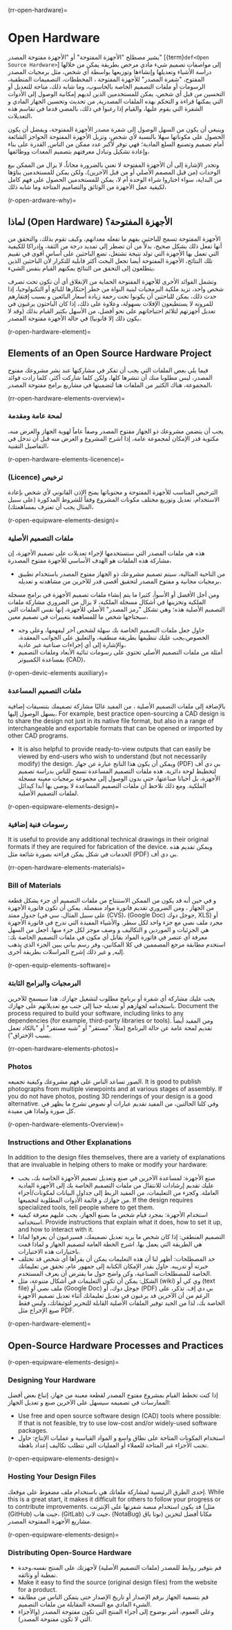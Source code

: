 (rr-open-hardware)=
# Open Hardware

يشير مصطلح "الأجهزة المفتوحة" أو "الأجهزة مفتوحة المصدر" [{term}`def<Open Source Hardware>`] إلى مواصفات تصميم شيء مادي مرخص بطريقة يمكن من خلالها دراسة الأشياء وتعديلها وإنشاءها وتوزيعها بواسطة أي شخص، مثل برمجيات المصدر المفتوح، "شفرة المصدر" للأجهزة المفتوحة ، المخططات، التصميمات المنطقية، الرسومات أو ملفات التصميم الخاصة بالحاسوب، وما شابه ذلك، متاحة للتعديل أو التحسين من قبل أي شخص، يمكن للمستخدمين الذين لديهم إمكانية الوصول إلى الأدوات التي يمكنها قراءة و التحكم بهذه الملفات المصدرية, من تحديث وتحسين الجهاز المادي و الشفرة التي يقوم عليها، والقيام إذا رغبوا في ذلك، بالمضي قدما في تقاسم هذه التعديلات،

وينبغي أن يكون من السهل الوصول إلى شفرة مصدر الأجهزة المفتوحة، ويفضل أن يكون الحصول على مكوناتها سهلا بالنسبة لأي شخص، وتزيل الأجهزة المفتوحة الحواجز الشائعة أمام تصميم وتصنيع السلع المادية؛ فهي توفر لأكبر عدد ممكن من الناس, القدرة على بناء وإعادة تشكيل وتبادل معرفتهم بتصميم المعدات ووظائفها،

وتجدر الإشارة إلى أن الأجهزة المفتوحة لا تعني بالضرورة مجاناً، لا يزال من الممكن بيع الوحدات (من قبل المصمم الأصلي أو من قبل الآخرين)، ولكن *يمكن* للمستخدمين بناؤها من البداية، سواء اختاروا شراء الوحدة أم لا، يمكن للمستخدمين الحصول على فهم كامل لكيفية عمل الأجهزة من الوثائق والتصاميم المتاحة وما شابه ذلك،

(r-open-ardware-why)=
## لماذا (Open Hardware) الأجهزة المفتوحة؟

الأجهزة المفتوحة تسمح للباحثين بفهم ما تفعله معداتهم، وكيف تقوم بذلك، والتحقق من أنها تفعل ذلك بشكل صحيح، بدلاً من أن تضطر إلى تمديد درجة من الثقة، وإدراكا للكيفية التي تعمل بها الأجهزة التي تولد نتيجة تشتغل، تضع الباحثين على أساس أقوى في تقييم تلك النتائج، الأجهزة المفتوحة أيضا تجعل البحث أكثر قابلية للتكرار لأن الباحثين الذين يتطلعون إلى التحقق من النتائج يمكنهم القيام بنفس الشيء،

وتشمل الفوائد الأخرى للأجهزة المفتوحة الحماية من الإنغلاق أي أن تكون تحت تصرف شخص واحد، تزيد ملكية البرمجيات لبنية النواة من خطر إحتكارها للبائع أو التكنولوجيا، إذا حدث ذلك، يمكن للباحثين أن يكونوا تحت رحمة زيادة أسعار البائعين و بسبب إفتقارهم للمرونة لا يستطيعون الإفلات بسهولة، وعلاوة على ذلك، إذا كان الباحثون يرغبون في تعديل أجهزتهم لتلائم احتياجاتهم على نحو أفضل، من الأسهل بكثير القيام بذلك (وقد لا يكون ذلك إلا قانونيا) في حالة الأجهزة مفتوحة المصدر،

(r-open-hardware-element)=
## Elements of an Open Source Hardware Project

فيما يلي بعض الملفات التي يجب أن تفكر في مشاركتها عند نشر مشروعك مفتوح المصدر، ليس مطلوبا منك أن تنشرها كلها، ولكن كلما شاركت أكثر، كلما زادت فوائد المجموعة، هناك الكثير من الملفات هنا لتضمينها في مشاريع برامج مفتوحة المصدر،

(rr-open-hardware-elements-overview)=
### لمحة عامة ومقدمة
يجب أن يتضمن مشروعك ذو الجهاز مفتوح المصدر وصفاً عاماً لهوية الجهاز والغرض منه، مكتوبة قدر الإمكان لمجموعة عامة، إذا اشرح المشروع و الغرض منه قبل أن تدخل في التفاصيل التقنية،

(r-open-hardware-elements-licenence)=
### (Licence) ترخيص
الترخيص المناسب للأجهزة المفتوحة و محتوياتها يمنح الإذن القانوني لأي شخص بإعادة الاستخدام، تعديل وتوزيع مختلف مكونات المشروع وفقاً للشروط المذكورة (على سبيل المثال يجب أن تعترف بمساهمتك)،

(r-open-equipware-elements-design)=
### ملفات التصميم الأصلية

هذه هي ملفات المصدر التي ستستخدمها لإجراء تعديلات على تصميم الأجهزة، إن مشاركة هذه الملفات هو الهدف الأساسي للأجهزة مفتوح المصدرة،
- من الناحية المثالية، سيتم تصميم مشروعك ذو الجهاز مفتوح المصدر باستخدام تطبيق برمجيات مجانية و مفتوح المصدر لتحقيق أقصى قدر للآخرين من مشاهدته و تعديله،

ومن أجل الأفضل أو الأسوأ، كثيرا ما يتم إنشاء ملفات تصميم الأجهزة في برامج مسجلة الملكية وتخزينها في أشكال مسجلة الملكية، لا يزال من الضروري مشاركة ملفات التصميم الأصلية هذه؛ وهي تشكل "رمز المصدر" الأصلي للأجهزة، إنها نفس الملفات التي سيحتاجها شخص ما للمساهمة بتغييرات في تصميم معين،
- حاول جعل ملفات التصميم الخاصة بك سهلة لشخص آخر ليفهمها، وعلى وجه الخصوص،يجب عليك تنظيمها بطريقة منطقية، والتعليق على الجوانب المعقدة، والإشارة إلى أي إجراءات صناعية غير عادية،
- أمثلة من ملفات التصميم الأصلي تحتوي على رسومات ثنائية الأبعاد وملفات التصميم بمساعدة الكمبيوتر (CAD)،

(r-open-devic-elements auxiliary)=
### ملفات التصميم المساعدة

بالإضافة إلى ملفات التصميم الأصلية ، من المفيد غالبًا مشاركة تصميمك بتنسيقات إضافية يسهل الوصول إليها، For example, best practice open-sourcing a CAD design is to share the design not just in its native file format, but also in a range of interchangeable and exportable formats that can be opened or imported by other CAD programs.
- It is also helpful to provide ready-to-view outputs that can easily be viewed by end-users who wish to understand (but not necessarily modify) the design. ويمكن أن يكون هذا الناتج عبارة عن جهاز (PDF) بي دي أف لتخطيط لوحة دائرية. هذه ملفات التصميم المساعدة تسمح للناس بدراسة تصميم الأجهزة، بل أحيانا صناعتها، حتى بدون الوصول إلى مجموعة برمجيات معينة مسجلة الملكية. ومع ذلك نلاحظ أن ملفات التصميم المساعدة لا يوصى بها أبدا كبدائل لملفات التصميم الأصلية.

(r-open-equipware-elements-design)=
### رسومات فنية إضافية
It is useful to provide any additional technical drawings in their original formats if they are required for fabrication of the device. ويمكن تقديم هذه الخدمات في شكل يمكن قراءته بصورة شائعة مثل (PDF) بي دي أف.

(rr-open-hardware-elements-materials)=
### Bill of Materials

و في حين أنه قد يكون من الممكن الاستنتاج من ملفات التصميم أى جزء يشكل قطعة من الجهاز ، ومن الضروري تقديم فاتورة مواد منفصلة. يمكن أن تكون فاتورة الأجهزة جدول ممتد (على سبيل المثال، سي في (CVS)، (Google Doc) جوجل دوك, XLS) أو مجرد ملف نصي مع جزء واحد لكل سطر. والأشياء المفيدة التي تدرج في فاتورة الأجهزة هي الجزئيات و الموردين و التكاليف و وصف موجز لكل جزء منها. اجعل من السهل معرفة أي عنصر في فاتورة المواد يقابل أي مكون في ملفات التصميم الخاصة بك: استخدم مطابقة مرجع المصممين في كلا المكانين، وفر رسم بياني يبين الجزء الذي يذهب إليه, و غير ذلك إشرح المراسلات بطريقة أخرى.

(r-open-equip-elements-software)=
### البرمجيات والبرامج الثابتة

يجب عليك مشاركة أي شفرة أو برنامج مطلوب لتشغيل جهازك. هذا سيسمح للآخرين باستخدامه لجهازهم أو تعديله جنبا إلى جنب مع تعديلاتهم على جهازك. Document the process required to build your software, including links to any dependencies (for example, third-party libraries or tools). ومن المفيد أيضاً تقديم لمحة عامة عن حالة البرنامج (مثلاً، "مستقر" أو "شبه مستقر" أو "بالكاد تعمل بسبب الإختراق").

(rr-open-hardware-elements-photos)=
### Photos
الصور تساعد الناس على فهم مشروعك وكيفية تجميعه. It is good to publish photographs from multiple viewpoints and at various stages of assembly. If you do not have photos, posting 3D renderings of your design is a good alternative. وفي كلتا الحالتين، من المفيد تقديم عبارات أو نصوص تشرح ما يظهر في كل صورة ولماذا هي مفيدة.

(r-open-hardware-elements-Overview)=
### Instructions and Other Explanations

In addition to the design files themselves, there are a variety of explanations that are invaluable in helping others to make or modify your hardware:
- صنع الأجهزة: لمساعدة الآخرين في صنع وتعديل تصميم الأجهزة الخاصة بك، يجب عليك تقديم إرشادات للانتقال من ملفات التصميم الخاصة بك إلى الأجهزة المادية العاملة. وكجزء من التعليمات، من المفيد الربط إلى جداول البيانات لمكونات/أجزاء من جهازك و قائمة الأدوات المطلوبة لتجميعها. If the design requires specialized tools, tell people where to get them.
- استخدام الأجهزة: بمجرد قيام شخص ما بصنع الجهاز، يجب عليهم معرفة كيفية استخدامه. Provide instructions that explain what it does, how to set it up, and how to interact with it.
- التصميم المنطقي: إذا كان شخص ما يريد تعديل تصميمك، فسيرغبون أن يعرفوا لماذا هي الطريقة التي يعمل بها. اشرح الخطة العامة لتصميم الجهاز و لماذا قمت باختيارات هذه الاختيارات.
- حد المصطلحات: أظهر لنا أن هذه التعليمات يمكن أن يقرأها أي شخص قد تختلف خبرته أو تدريبه. حاول بقدر الإمكان الكتابة إلى جمهور عام، تحقق من تعليماتك الخاصة للمصطلحات الصناعية، وكن واضح حول ما يفترض أن يعرف المستخدم.
- الشكل: يمكن أن تكون التعليمات في أشكال متنوعة، مثل (wiki) وي كي أو (text file) ملف نصي أو (Google Doc) جوجل دوك، أو (PDF) بي دي إف. تذكر، على الرغم من أن الآخرين قد يرغبون في تعديل تعليماتك أثناء تعديل تصميم الأجهزة الخاصة بك، لذا من الجيد توفير الملفات الأصلية القابلة للتحرير لتوثيقاتك، وليس فقط صيغ الإخراج مثل PDF.

(r-open-hardware-element)=
## Open-Source Hardware Processes and Practices

(r-open-equipware-elements-design)=
### Designing Your Hardware

إذا كنت تخطط القيام بمشروع مفتوح المصدر لقطعة معينة من جهاز، إتباع بعض أفضل الممارسات في تصميمه سيسهل على الآخرين صنع و تعديل الجهاز:

- Use free and open source software design (CAD) tools where possible: If that is not feasible, try to use low-cost and/or widely-used software packages.
- استخدام المكونات المتاحة على نطاق واسع و المواد القياسية و عمليات الإنتاج: حاول تجنب الأجزاء غير المتاحة للعملاء أو العمليات التي تتطلب تكاليف إعداد باهظة.

(r-open-equipware-elements-design)=
### Hosting Your Design Files

إحدى الطرق الرئيسية لمشاركة ملفاتك هي باستخدام ملف مضغوط على موقعك. While this is a great start, it makes it difficult for others to follow your progress or to contribute improvements. قد يكون استخدام منصة شفرتها على الإنترنت (مثل (GitHub) جيت هاب، (GitLab) جيت لاب، (NotaBug) نوتا باڨ) مكانا أفضل لتخزين مشاريع الأجهزة المفتوحة المصدر.

(r-open-equipware-elements-design)=
### Distributing Open-Source Hardware

- قم بتوفير روابط للمصدر (ملفات التصميم الأصلية) لأجهزتك على المنتج نفسه،وحدة نمطية أو وثائقه.
- Make it easy to find the source (original design files) from the website for a product.
- قم بتسمية الجهاز برقم الإصدار أو تاريخ الإصدار حتى يتمكن الناس من مطابقة الشيء المادي مع النسخة المقابلة من ملفات التصميم.
- وعلى العموم، أشر بوضوح إلى أجزاء المنتج التي تكون مفتوحة المصدر (والأجزاء التي لا تكون مفتوحة المصدر).
